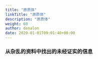```yaml
---
title: "原质体"
linkTitle: "原质体"
description: "原质体"
weight: 60
author: denalon
date: 2020-01-01T09:01:40+08:00
---
```



### 从杂乱的资料中找出的未经证实的信息
